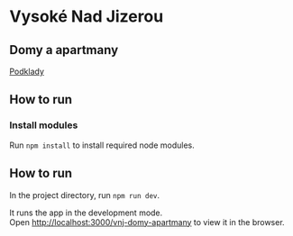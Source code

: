 # Vysoké Nad Jizerou
## Domy a apartmany

[Podklady](https://drive.google.com/drive/folders/1iTDojS8i239aBcwGwP27ihtHYzdVBppl)

## How to run
### Install modules

Run `npm install` to install required node modules.

## How to run

In the project directory, run `npm run dev`.

It runs the app in the development mode.\
Open [http://localhost:3000/vnj-domy-apartmany](http://localhost:3000/vnj-domy-apartmany) to view it in the browser.
